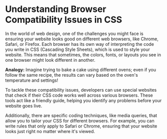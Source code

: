 # Understanding Browser Compatibility Issues in CSS

In the world of web design, one of the challenges you might face is ensuring your website looks good on different web browsers, like Chrome, Safari, or Firefox. Each browser has its own way of interpreting the code you write in CSS (Cascading Style Sheets), which is used to style your website. This means that sometimes, the colors, fonts, or layouts you see in one browser might look different in another. 

**Analogy:** Imagine trying to bake a cake using different ovens; even if you follow the same recipe, the results can vary based on the oven's temperature and settings!

To tackle these compatibility issues, developers can use special websites that check if their CSS code works well across various browsers. These tools act like a friendly guide, helping you identify any problems before your website goes live. 

Additionally, there are specific coding techniques, like media queries, that allow you to tailor your CSS for different browsers. For example, you can write rules that only apply to Safari or Chrome, ensuring that your website looks just right no matter where it's viewed.